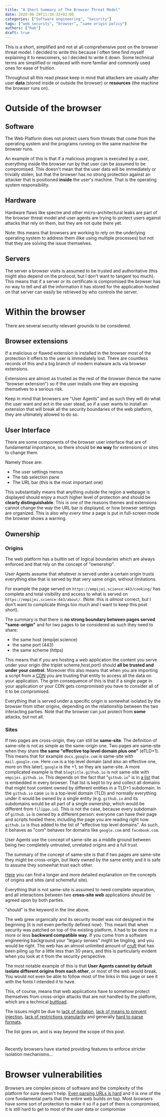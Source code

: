 ```yaml
---
title: "A Short Summary of The Browser Threat Model"
date: 2020-06-29T11:10:33+02:00
categories: ["Software engineering", "Security"]
tags: ["web security", "browser", "same origin policy"]
authors: ["Rob"]
draft: true
---
```


This is a short, simplified and not at all comprehensive post on the browser threat model. I decided to write this because I often time find myself explaining it to newcomers, so I decided to write it down. Some technical terms are simplified or replaced with more familiar and commonly used ones for ease of fruition.

Throughout all this read please keep in mind that attackers are usually after user **data** (stored inside or outside the browser) or **resources** (the machine the browser runs on).

# Outside of the browser
## Software
The Web Platform does not protect users from threats that come from the operating system and the programs running on the same machine the browser runs.

An example of this is that if a malicious program is executed by a user, everything inside the browser run by that user can be assumed to be compromised. This doesn't mean that the user data will be immediately or trivially stolen, but that the browser has no strong protection against an attacker that is positioned **inside** the user's machine. That is the operating system responsibility.

## Hardware
Hardware flaws like spectre and other micro-architectural leaks are part of the browser threat model and user agents are trying to protect users against attacks that rely on them, but they are not quite there yet.

Note: this means that browsers are working to rely on the underlying operating system to address them (like using multiple processes) but not that they are solving the issue themselves.

## Servers
The server a browser visits is assumed to be trusted and authoritative (this might also depend on the protocol, but I don't want to tangent too much). This means that if a server or its certificate is compromised the browser has no way to tell and all the information it has stored for the application hosted on that server can easily be retrieved by who controls the server.

# Within the browser
There are several security relevant grounds to be considered.

## Browser extensions
If a malicious or flawed extension is installed in the browser most of the protection it offers to the user is immediately lost. There are countless records of this and a big branch of modern malware acts via browser extensions.

Extensions are almost as trusted as the rest of the browser (hence the name "browser extension") so if the user installs one they are exposing themselves to a serious risk.

Keep in mind that browsers are "User Agents" and as such they will do what the user want and act in the user stead, so if a user wants to install an extension that will break all the security boundaries of the web platform, they are ultimately allowed to do so.

## User Interface
There are some components of the browser user interface that are of fundamental importance, so there should be **no way** for extensions or sites to change them.

Namely those are:
* The user settings menus
* The tab selection pane
* The URL bar (this is the most important one)

This substantially means that anything outside the region a webpage is displayed should enjoy a much higher level of protection and should be **clearly distinguishable**. This is one of the reasons themes and extensions cannot change the way the URL bar is displayed, or how browser settings are organized. This is also why *every time* a page is put in full-screen mode the browser shows a warning.

## Ownership
### Origins

The web platform has a builtin set of logical boundaries which are always enforced and that rely on the concept of "ownership".

User Agents assume that whatever is served under a certain origin trusts everything else that is served by that very same origin, without limitations.

For example the page served on `https://empijei.science:443/cooking/` has complete and total visibility and access to what is served on `https://empijei.science:443/about/`. (Note: this is *almost* correct, but I don't want to complicate things too much and I want to keep this post short).

The summary is that there is **no strong boundary between pages served "same-origin"** and for two pages to be considered as such they need to share:
* the same host (empijei.science)
* the same port (443)
* the same scheme (https)

This means that if you are hosting a web application the content you serve under your origin (the triplet scheme,host,port) should **all be trusted and under your control**. Moreover this also means that when you are importing a script from a [CDN](https://en.wikipedia.org/wiki/Content_delivery_network) you are trusting that entity to access all the data on your application. The grim consequence of this is that if a single page in your application or your CDN gets compromised you have to consider all of it to be compromised.

Everything that is served under a specific origin is somewhat isolated by the browser from other origins, depending on the relationship between the two interacting parties. Note that the browser can just protect from **some** attacks, but not all.

### Sites
If two pages are cross-origin, they can still be **same-site**. The definition of same-site is not as simple as the same-origin one. Two pages are same-site when they share **the same "effective top level domain plus one"** (eTLD+1). This means that for example `docs.google.com` is same-site with `mail.google.com`. Here `com` is a top level domain (and also an effective one, more on this later), `google` is the +1, so they are same-site.
A more complicated example is that `blogtitle.github.io` is not same-site with `empijei.github.io`. This depends on the fact that "`github.io`" is in [a list](https://publicsuffix.org/list/public_suffix_list.dat) that is embedded in every browser. That list is kept to try and collect all domains that might host content owned by different entities in a TLD+1 subdomain. In the `github.io` case `io` is a top-level domain (TLD) and normally everything under it would be owned by a single entity (e.g. `github.io` and its subdomains would be all part of a single ownership, which would be different from `filippo.io`). This is not the case, because every subdomain of `github.io` is owned by a different person: everyone can have their page and scripts hosted there, including the page you are reading right now. `github.io` is thus added to the list of "effective top level domains". As such, it behaves as "com" behaves for domains like `google.com` and `facebook.com`.

User Agents use the concept of same-site as a middle ground between being two completely untrusted, unrelated origins and a full trust.

The summary of the concept of same-site is that if two pages are same-site they might be cross-origin, but likely owned by the same entity and it is safe to assume they somewhat trust each other.

[Here](https://web.dev/same-site-same-origin/) you can find a longer and more detailed explanation on the concepts of origins and sites (and schemeful site).

Everything that is not same-site is assumed to need complete separation, and all interactions between two **cross-site web** applications _should_ be agreed upon by both parties.

"should" is the keyword in the line above.

The web grew organically and its security model was not designed in the beginning (it is not even perfectly defined now). This meant that when security was patched on top of the existing platform, it had to be done in a more or less **backward compatible way**. If you come from a software engineering background your "legacy senses" might be tingling, and you would be right. The web has an almost unlimited amount of [cruft](https://webaim.org/blog/user-agent-string-history/) that has been piling up for a little less than 30 years, and this is particularly evident when you look at it from the security perspective.

The most notable example of this is that **User Agents cannot by default isolate different origins from each other**, or most of the web would break. You would not even be able to follow most of the links in this page or see it with the fonts I intended it to have.

This, of course, means that web applications have to somehow protect themselves from cross-origin attacks that are not handled by the platform, which are a technical [buttload](https://www.google.com/search?q=define:buttload).

The issues might be due to [lack of isolation](https://en.wikipedia.org/wiki/Cross-site_request_forgery), [lack of means to prevent injection](https://en.wikipedia.org/wiki/Cross-site_scripting), [lack of restrictions granularity](https://developer.mozilla.org/en-US/docs/Web/HTTP/Headers/X-Frame-Options) and generally [hard to parse formats](https://bugs.xdavidhu.me/google/2020/03/08/the-unexpected-google-wide-domain-check-bypass/).

The list goes on, and is way beyond the scope of this post.

# 

Recently browsers have started providing features to enforce stricter isolation mechanisms...

# Browser vulnerabilities
Browsers are complex pieces of software and the complexity of the platform for sure doesn't help. [Even parsing URLs is hard](https://www.youtube.com/watch?v=0uejy9aCNbI) and it is one of the core fundamental parts that the entire web builds on top. Most browsers have some sort of protection to make it so if a part of them is compromised, it is still hard to get to most of the user data or compromise
